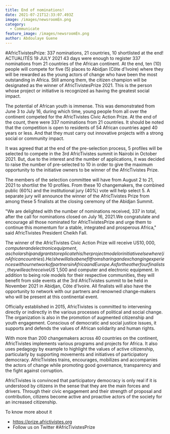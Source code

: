 ```yaml
---
title: End of nominations!
date: 2021-07-21T12:33:07.493Z
image: /images/newsroomEn.png
category:
  - Communicate
feature_image: /images/newsroomEn.png
author: Abdoulaye Guene
---
```

\#AfricTivistesPrize: 337 nominations, 21 countries, 10 shortlisted at the end!
 ACTUALITÉS   19 JULY 2021
43 days were enough to register 337 nominations from 21 countries of the African continent. At the end, ten (10) people will compete for five (5) places to Abidjan (Côte d'Ivoire) where they will be rewarded as the young actors of change who have been the most outstanding in Africa. Still among them, the citizen champion will be designated as the winner of AfricTivistesPrize 2021. This is the person whose project or initiative is recognized as having the greatest social impact.

The potential of African youth is immense. This was demonstrated from June 3 to July 16, during which time, young people from all over the continent competed for the AfricTivistes Civic Action Prize. At the end of the count, there were 337 nominations from 21 countries. It should be noted that the competition is open to residents of 54 African countries aged 40 years or less. And that they must carry out innovative projects with a strong social or community impact. 

It was agreed that at the end of the pre-selection process, 5 profiles will be selected to compete in the 3rd AfricTivistes summit in Nairobi in October 2021. But, due to the interest and the number of applications, it was decided to raise the number of pre-selected to 10 in order to give the maximum opportunity to the initiative owners to be winner of the AfricTivistes Prize.

The members of the selection committee will have from August 2 to 21, 2021 to shortlist the 10 profiles. From these 10 changemakers, the combined public (60%) and the institutional jury (40%) vote will help select 5. A separate jury will announce the winner of the AfricTivistes Prize from among these 5 finalists at the closing ceremony of the Abidjan Summit.

"We are delighted with the number of nominations received, 337 in total, after the call for nominations closed on July 16, 2021.We congratulate and encourage all those nominated for AfricTivistesPrize and urge them to continue this momentum for a stable, integrated and prosperous Africa," said AfricTivistes President Cheikh Fall.

The winner of the AfricTivistes Civic Action Prize will receive US$10,000, computer and electronic equipment, a scholarship and grants to replicate his/her project model or initiative elsewhere (in African countries). He/she will also benefit from sharing and exchanging experiences with our network of partners in Africa and Europe. As for the other four finalists, they will each receive US$ 1,500 and computer and electronic equipment. In addition to being role models for their respective communities, they will benefit from side events at the 3rd AfricTivistes summit to be held in November 2021 in Abidjan, Côte d'Ivoire. All finalists will also have the opportunity to network with our partners and renowned change-makers who will be present at this continental event.

Officially established in 2015, AfricTivistes is committed to intervening directly or indirectly in the various processes of political and social change. The organization is also in the promotion of augmented citizenship and youth engagement. Conscious of democratic and social justice issues, it supports and defends the values of African solidarity and human rights.

With more than 200 changemakers across 40 countries on the continent, AfricTivistes implements various programs and projects for Africa. It also uses pedagogy by example to highlight the values of active citizenship, particularly by supporting movements and initiatives of participatory democracy. AfricTivistes trains, encourages, mobilizes and accompanies the actors of change while promoting good governance, transparency and the fight against corruption.

AfricTivistes is convinced that participatory democracy is only real if it is understood by citizens in the sense that they are the main forces and drivers. Through their civic engagement and their strength of proposal and contribution, citizens become active and proactive actors of the society for an increased citizenship.

To know more about it

* https://prize.africtivistes.org
* Follow us on Twitter #AfricTivistesPrize